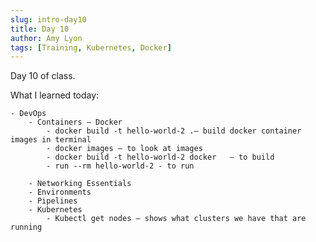 ```yaml
---
slug: intro-day10
title: Day 10
author: Amy Lyon
tags: [Training, Kubernetes, Docker]
---
```


Day 10 of class.

What I learned today:

    - DevOps
	    - Containers – Docker
		    - docker build -t hello-world-2 .– build docker container images in terminal
		    - docker images – to look at images
            - docker build -t hello-world-2 docker   – to build 
            - run --rm hello-world-2 - to run

	    - Networking Essentials
	    - Environments
	    - Pipelines
	    - Kubernetes 
		    - Kubectl get nodes – shows what clusters we have that are running

